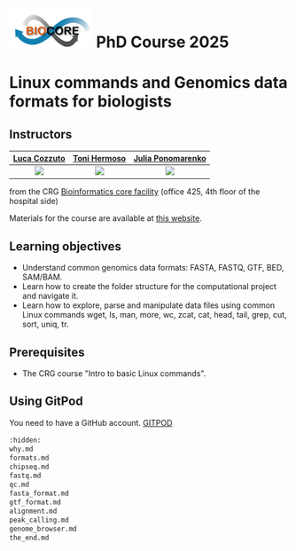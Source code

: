 # ![logo](https://raw.githubusercontent.com/CRG-CNAG/BioCoreMiscOpen/master/logo/biocore-logo_small.png) PhD Course 2025

# Linux commands and Genomics data formats for biologists

## Instructors

|                                 [Luca Cozzuto](mailto:luca.cozzuto@crg.eu)                                  |                                 [Toni Hermoso](mailto:toni.hermoso@crg.eu)                                  |                                [Julia Ponomarenko](mailto:julia.ponomarenko@crg.eu)                                |
| :---------------------------------------------------------------------------------------------------------: | :---------------------------------------------------------------------------------------------------------: | :----------------------------------------------------------------------------------------------------------------: |
| <a href="https://biocore.crg.eu/wiki/User:Lcozzuto"><img src="_static/pics/lcozzuto.jpg" width="200"/> </a> | <a href="https://biocore.crg.eu/wiki/User:Thermoso"><img src="_static/pics/thermoso.jpg" width="200"/> </a> | <a href="https://biocore.crg.eu/wiki/User:Jponomarenko"><img src="_static/pics/ponomarenko.jpg" width="200"/> </a> |

from the CRG [Bioinformatics core facility](https://biocore.crg.eu/) (office 425, 4th floor of the hospital side)

Materials for the course are available at [this website](https://biocorecrg.github.io/PhD_course_genomics_format/).

## Learning objectives

- Understand common genomics data formats: FASTA, FASTQ, GTF, BED, SAM/BAM.
- Learn how to create the folder structure for the computational project and navigate it.
- Learn how to explore, parse and manipulate data files using common Linux commands wget, ls, man, more, wc, zcat, cat, head, tail, grep, cut, sort, uniq, tr.

## Prerequisites

- The CRG course "Intro to basic Linux commands".

## Using GitPod

You need to have a GitHub account.
[GITPOD](https://gitpod.io/#https://github.com/biocorecrg/PhD_course_genomics_format)

```{toctree}
:hidden:
why.md
formats.md
chipseq.md
fastq.md
qc.md
fasta_format.md
gtf_format.md
alignment.md
peak_calling.md
genome_browser.md
the_end.md
```
